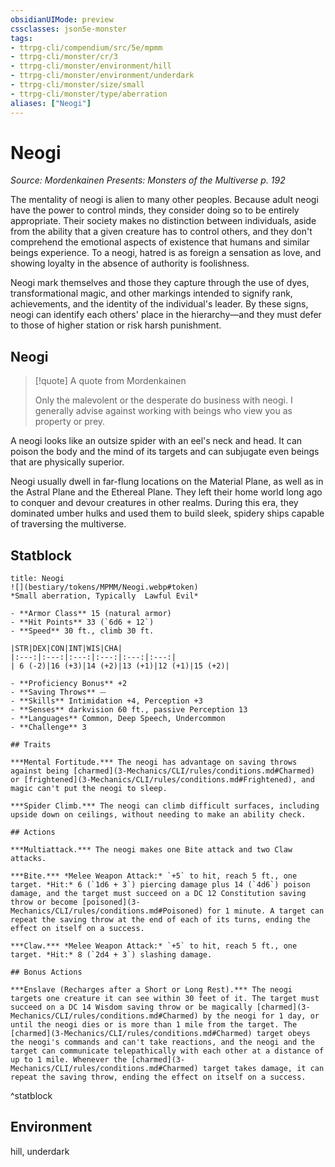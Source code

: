 ```yaml
---
obsidianUIMode: preview
cssclasses: json5e-monster
tags:
- ttrpg-cli/compendium/src/5e/mpmm
- ttrpg-cli/monster/cr/3
- ttrpg-cli/monster/environment/hill
- ttrpg-cli/monster/environment/underdark
- ttrpg-cli/monster/size/small
- ttrpg-cli/monster/type/aberration
aliases: ["Neogi"]
---
```

# Neogi
*Source: Mordenkainen Presents: Monsters of the Multiverse p. 192*  

The mentality of neogi is alien to many other peoples. Because adult neogi have the power to control minds, they consider doing so to be entirely appropriate. Their society makes no distinction between individuals, aside from the ability that a given creature has to control others, and they don't comprehend the emotional aspects of existence that humans and similar beings experience. To a neogi, hatred is as foreign a sensation as love, and showing loyalty in the absence of authority is foolishness.

Neogi mark themselves and those they capture through the use of dyes, transformational magic, and other markings intended to signify rank, achievements, and the identity of the individual's leader. By these signs, neogi can identify each others' place in the hierarchy—and they must defer to those of higher station or risk harsh punishment.

## Neogi

> [!quote] A quote from Mordenkainen  
> 
> Only the malevolent or the desperate do business with neogi. I generally advise against working with beings who view you as property or prey.

A neogi looks like an outsize spider with an eel's neck and head. It can poison the body and the mind of its targets and can subjugate even beings that are physically superior.

Neogi usually dwell in far-flung locations on the Material Plane, as well as in the Astral Plane and the Ethereal Plane. They left their home world long ago to conquer and devour creatures in other realms. During this era, they dominated umber hulks and used them to build sleek, spidery ships capable of traversing the multiverse.

## Statblock

```ad-statblock
title: Neogi
![](bestiary/tokens/MPMM/Neogi.webp#token)
*Small aberration, Typically  Lawful Evil*

- **Armor Class** 15 (natural armor)
- **Hit Points** 33 (`6d6 + 12`)
- **Speed** 30 ft., climb 30 ft.

|STR|DEX|CON|INT|WIS|CHA|
|:---:|:---:|:---:|:---:|:---:|:---:|
| 6 (-2)|16 (+3)|14 (+2)|13 (+1)|12 (+1)|15 (+2)|

- **Proficiency Bonus** +2
- **Saving Throws** ⏤
- **Skills** Intimidation +4, Perception +3
- **Senses** darkvision 60 ft., passive Perception 13
- **Languages** Common, Deep Speech, Undercommon
- **Challenge** 3

## Traits

***Mental Fortitude.*** The neogi has advantage on saving throws against being [charmed](3-Mechanics/CLI/rules/conditions.md#Charmed) or [frightened](3-Mechanics/CLI/rules/conditions.md#Frightened), and magic can't put the neogi to sleep.

***Spider Climb.*** The neogi can climb difficult surfaces, including upside down on ceilings, without needing to make an ability check.

## Actions

***Multiattack.*** The neogi makes one Bite attack and two Claw attacks.

***Bite.*** *Melee Weapon Attack:* `+5` to hit, reach 5 ft., one target. *Hit:* 6 (`1d6 + 3`) piercing damage plus 14 (`4d6`) poison damage, and the target must succeed on a DC 12 Constitution saving throw or become [poisoned](3-Mechanics/CLI/rules/conditions.md#Poisoned) for 1 minute. A target can repeat the saving throw at the end of each of its turns, ending the effect on itself on a success.

***Claw.*** *Melee Weapon Attack:* `+5` to hit, reach 5 ft., one target. *Hit:* 8 (`2d4 + 3`) slashing damage.

## Bonus Actions

***Enslave (Recharges after a Short or Long Rest).*** The neogi targets one creature it can see within 30 feet of it. The target must succeed on a DC 14 Wisdom saving throw or be magically [charmed](3-Mechanics/CLI/rules/conditions.md#Charmed) by the neogi for 1 day, or until the neogi dies or is more than 1 mile from the target. The [charmed](3-Mechanics/CLI/rules/conditions.md#Charmed) target obeys the neogi's commands and can't take reactions, and the neogi and the target can communicate telepathically with each other at a distance of up to 1 mile. Whenever the [charmed](3-Mechanics/CLI/rules/conditions.md#Charmed) target takes damage, it can repeat the saving throw, ending the effect on itself on a success.
```
^statblock

## Environment

hill, underdark